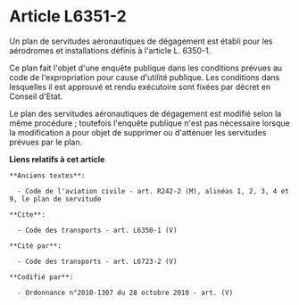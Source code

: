 # Article L6351-2

Un plan de servitudes aéronautiques de dégagement est établi pour les aérodromes et installations définis à l'article L.
6350-1. 

Ce plan fait l'objet d'une enquête publique dans les conditions prévues au code de l'expropriation pour cause d'utilité
publique. Les conditions dans lesquelles il est approuvé et rendu exécutoire sont fixées par décret en Conseil d'Etat. 

Le plan des servitudes aéronautiques de dégagement est modifié selon la même procédure ; toutefois l'enquête publique n'est
pas nécessaire lorsque la modification a pour objet de supprimer ou d'atténuer les servitudes prévues par le plan.

**Liens relatifs à cet article**

	**Anciens textes**:

	  - Code de l'aviation civile - art. R242-2 (M), alinéas 1, 2, 3, 4 et 9, le plan de servitude

	**Cite**:

	  - Code des transports - art. L6350-1 (V)

	**Cité par**:

	  - Code des transports - art. L6723-2 (V)

	**Codifié par**:

	  - Ordonnance n°2010-1307 du 28 octobre 2010 - art. (V)
